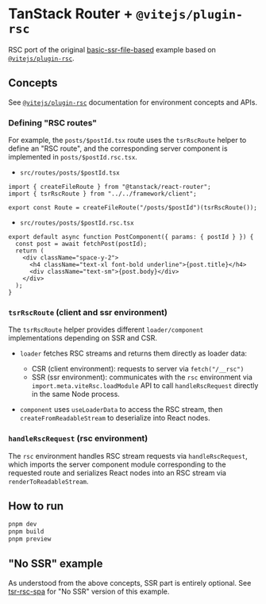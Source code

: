 # TanStack Router + `@vitejs/plugin-rsc`

RSC port of the original [basic-ssr-file-based](https://github.com/TanStack/router/tree/main/examples/react/basic-ssr-file-based) example based on [`@vitejs/plugin-rsc`](https://github.com/vitejs/vite-plugin-react/tree/main/packages/plugin-rsc).

## Concepts

See [`@vitejs/plugin-rsc`](https://github.com/vitejs/vite-plugin-react/tree/main/packages/plugin-rsc) documentation for environment concepts and APIs.

### Defining "RSC routes"

For example, the `posts/$postId.tsx` route uses the `tsrRscRoute` helper to define an "RSC route", and the corresponding server component is implemented in `posts/$postId.rsc.tsx`.

- `src/routes/posts/$postId.tsx` 

```tsx
import { createFileRoute } from "@tanstack/react-router";
import { tsrRscRoute } from "../../framework/client";

export const Route = createFileRoute("/posts/$postId")(tsrRscRoute());
```

- `src/routes/posts/$postId.rsc.tsx` 

```tsx
export default async function PostComponent({ params: { postId } }) {
  const post = await fetchPost(postId);
  return (
    <div className="space-y-2">
      <h4 className="text-xl font-bold underline">{post.title}</h4>
      <div className="text-sm">{post.body}</div>
    </div>
  );
}
```

### `tsrRscRoute` (client and ssr environment)

The `tsrRscRoute` helper provides different `loader/component` implementations depending on SSR and CSR. 

- `loader` fetches RSC streams and returns them directly as loader data:
  - CSR (client environment): requests to server via `fetch("/__rsc")`
  - SSR (ssr environment): communicates with the `rsc` environment via `import.meta.viteRsc.loadModule` API to call `handleRscRequest` directly in the same Node process.

- `component` uses `useLoaderData` to access the RSC stream, then `createFromReadableStream` to deserialize into React nodes.

### `handleRscRequest` (rsc environment)

The `rsc` environment handles RSC stream requests via `handleRscRequest`, which imports the server component module corresponding to the requested route and serializes React nodes into an RSC stream via `renderToReadableStream`.

## How to run

```sh
pnpm dev
pnpm build
pnpm preview
```

## "No SSR" example

As understood from the above concepts, SSR part is entirely optional. See [tsr-rsc-spa](../tsr-rsc-spa/) for "No SSR" version of this example.
